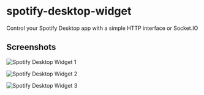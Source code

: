 # spotify-desktop-widget
Control your Spotify Desktop app with a simple HTTP interface or Socket.IO

## Screenshots

![Spotify Desktop Widget 1](http://pagnan.com.au/images/spotify/spotify-lg-0.jpg)

![Spotify Desktop Widget 2](http://pagnan.com.au/images/spotify/spotify-lg-1.jpg)

![Spotify Desktop Widget 3](http://pagnan.com.au/images/spotify/spotify-lg-2.jpg)
